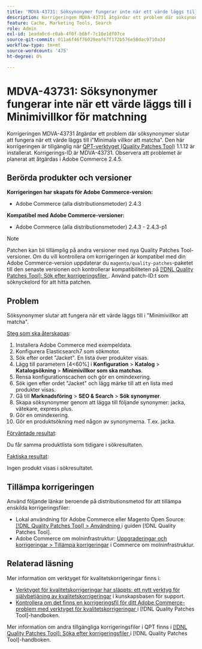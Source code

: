 ```yaml
---
title: 'MDVA-43731: Söksynonymer fungerar inte när ett värde läggs till i Minimivillkor för matchning'
description: Korrigeringen MDVA-43731 åtgärdar ett problem där söksynonymer slutar att fungera när ett värde läggs till i"Minimala villkor att matcha". Den här korrigeringen är tillgänglig när [QPT-verktyget (Quality Patches Tool)](https://experienceleague.adobe.com/sv/docs/commerce-operations/tools/quality-patches-tool/quality-patches-tool-to-self-serve-quality-patches) 1.1.12 är installerat. Korrigerings-ID är MDVA-43731. Observera att problemet är planerat att åtgärdas i Adobe Commerce 2.4.5.
feature: Cache, Marketing Tools, Search
role: Admin
exl-id: 1eada0cd-c0ab-4f0f-b6bf-7c10e1df07ce
source-git-commit: 011a6f46f76029eaf67f172b576e58dac9710a3d
workflow-type: tm+mt
source-wordcount: '475'
ht-degree: 0%

---
```


# MDVA-43731: Söksynonymer fungerar inte när ett värde läggs till i Minimivillkor för matchning

Korrigeringen MDVA-43731 åtgärdar ett problem där söksynonymer slutar att fungera när ett värde läggs till i&quot;Minimala villkor att matcha&quot;. Den här korrigeringen är tillgänglig när [QPT-verktyget (Quality Patches Tool)](https://experienceleague.adobe.com/sv/docs/commerce-operations/tools/quality-patches-tool/quality-patches-tool-to-self-serve-quality-patches) 1.1.12 är installerat. Korrigerings-ID är MDVA-43731. Observera att problemet är planerat att åtgärdas i Adobe Commerce 2.4.5.

## Berörda produkter och versioner

**Korrigeringen har skapats för Adobe Commerce-version:**

* Adobe Commerce (alla distributionsmetoder) 2.4.3

**Kompatibel med Adobe Commerce-versioner:**

* Adobe Commerce (alla distributionsmetoder) 2.4.3 - 2.4.3-p1

>[!NOTE]
>
>Patchen kan bli tillämplig på andra versioner med nya Quality Patches Tool-versioner. Om du vill kontrollera om korrigeringen är kompatibel med din Adobe Commerce-version uppdaterar du `magento/quality-patches`-paketet till den senaste versionen och kontrollerar kompatibiliteten på [[!DNL Quality Patches Tool]: Sök efter korrigeringsfiler ](https://experienceleague.adobe.com/sv/docs/commerce-operations/tools/quality-patches-tool/quality-patches-tool-to-self-serve-quality-patches). Använd patch-ID:t som söknyckelord för att hitta patchen.

## Problem

Söksynonymer slutar att fungera när ett värde läggs till i &quot;Minimivillkor att matcha&quot;.

<u>Steg som ska återskapas</u>:

1. Installera Adobe Commerce med exempeldata.
1. Konfigurera Elasticsearch7 som sökmotor.
1. Sök efter ordet &quot;Jacket&quot;. En lista över produkter visas.
1. Lägg till parametern [4&lt;60%] i **Konfiguration** > **Katalog** > **Katalogsökning** > **Minimivillkor som ska matchas**.
1. Rensa konfigurationscachen och gör en omindexering.
1. Sök igen efter ordet &quot;Jacket&quot; och lägg märke till att en lista med produkter visas.
1. Gå till **Marknadsföring** > **SEO &amp; Search** > **Sök synonymer**.
1. Skapa söksynonymer genom att lägga till följande synonymer: jacka, vätekare, express plus.
1. Gör en omindexering.
1. Gör en produktsökning med någon av synonymerna. T.ex. jacka.

<u>Förväntade resultat</u>:

Du får samma produktlista som tidigare i sökresultaten.

<u>Faktiska resultat</u>:

Ingen produkt visas i sökresultatet.

## Tillämpa korrigeringen

Använd följande länkar beroende på distributionsmetod för att tillämpa enskilda korrigeringsfiler:

* Lokal användning för Adobe Commerce eller Magento Open Source: [[!DNL Quality Patches Tool] > Användning ](/help/tools/quality-patches-tool/usage.md) i guiden [!DNL Quality Patches Tool].
* Adobe Commerce om molninfrastruktur: [Uppgraderingar och korrigeringar > Tillämpa korrigeringar](https://experienceleague.adobe.com/docs/commerce-cloud-service/user-guide/develop/upgrade/apply-patches.html?lang=sv-SE) i Commerce om molninfrastruktur.

## Relaterad läsning

Mer information om verktyget för kvalitetskorrigeringar finns i:

* [Verktyget för kvalitetskorrigeringar har släppts: ett nytt verktyg för självbetjäning av kvalitetskorrigeringar](https://experienceleague.adobe.com/sv/docs/commerce-operations/tools/quality-patches-tool/quality-patches-tool-to-self-serve-quality-patches) i kunskapsbasen för support.
* [Kontrollera om det finns en korrigeringsfil för ditt Adobe Commerce-problem med verktyget för kvalitetskorrigeringar ](/help/tools/quality-patches-tool/patches-available-in-qpt/check-patch-for-magento-issue-with-magento-quality-patches.md) i [!DNL Quality Patches Tool]-handboken.

Mer information om andra tillgängliga korrigeringsfiler i QPT finns i [[!DNL Quality Patches Tool]: Söka efter korrigeringsfiler ](https://experienceleague.adobe.com/tools/commerce-quality-patches/index.html?lang=sv-SE) i [!DNL Quality Patches Tool]-handboken.
